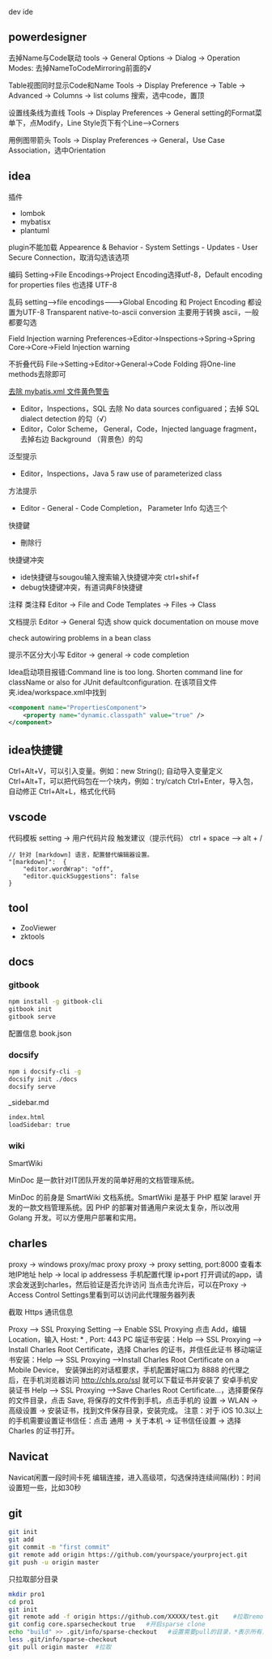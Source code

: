 dev ide

## powerdesigner
去掉Name与Code联动
tools -> General Options -> Dialog -> Operation Modes: 去掉NameToCodeMirroring前面的√

Table视图同时显示Code和Name
Tools -> Display Preference -> Table -> Advanced -> Columns -> list colums 搜索，选中code，置顶

设置线条线为直线
Tools -> Display Preferences -> General setting的Format菜单下，点Modify，Line Style页下有个Line-->Corners

用例图带箭头
Tools -> Display Preferences -> General，Use Case Association，选中Orientation

## idea
插件
- lombok
- mybatisx
- plantuml

plugin不能加载
Appearence & Behavior - System Settings - Updates - User Secure Connection，取消勾选该选项

编码
Setting->File Encodings->Project Encoding选择utf-8，Default encoding for properties files 也选择 UTF-8

乱码
setting-->file encodings--->Global Encoding 和 Project Encoding 都设置为UTF-8
Transparent native-to-ascii conversion 主要用于转换 ascii，一般都要勾选

Field Injection warning
Preferences->Editor->Inspections->Spring->Spring Core->Core->Field Injection warning

不折叠代码
File->Setting->Editor->General->Code Folding  将One-line methods去除即可

[去除 mybatis.xml 文件黄色警告](https://blog.csdn.net/wsjzzcbq/article/details/89528252)
- Editor，Inspections，SQL 去除 No data sources configuared；去掉 SQL dialect detection 的勾（√）
- Editor，Color Scheme， General，Code，Injected language fragment，去掉右边 Background （背景色）的勾

泛型提示
- Editor，Inspections，Java 5 raw use of parameterized class

方法提示
- Editor - General - Code Completion， Parameter Info 勾选三个

快捷鍵
- 刪除行

快捷键冲突
- ide快捷键与sougou输入搜索输入快捷键冲突 ctrl+shif+f
- debug快捷键冲突，有道词典F8快捷键

注释
类注释 Editor -> File and Code Templates -> Files -> Class

文档提示
Editor -> General 勾选 show quick documentation on mouse move


check autowiring problems in a bean class

提示不区分大小写
Editor -> general -> code completion

Idea启动项目报错:Command line is too long. Shorten command line for className or also for JUnit defaultconfiguration.
在该项目文件夹.idea/workspace.xml中找到
```xml
<component name="PropertiesComponent">
    <property name="dynamic.classpath" value="true" />
</component>
```

## idea快捷键
Ctrl+Alt+V，可以引入变量。例如：new String(); 自动导入变量定义
Ctrl+Alt+T，可以把代码包在一个块内，例如：try/catch
Ctrl+Enter，导入包，自动修正
Ctrl+Alt+L，格式化代码

## vscode
代码模板
setting -> 用户代码片段
触发建议（提示代码） ctrl + space  --> alt + /

```
// 针对 [markdown] 语言，配置替代编辑器设置。
"[markdown]":  {
	"editor.wordWrap": "off",
	"editor.quickSuggestions": false
}
````

## tool
- ZooViewer
- zktools

## docs

### gitbook
```sh
npm install -g gitbook-cli
gitbook init
gitbook serve
```
配置信息 book.json

### docsify
```sh
npm i docsify-cli -g
docsify init ./docs
docsify serve
```
_sidebar.md
```sh
index.html
loadSidebar: true
```

### wiki
SmartWiki

MinDoc 是一款针对IT团队开发的简单好用的文档管理系统。

MinDoc 的前身是 SmartWiki 文档系统。SmartWiki 是基于 PHP 框架 laravel 开发的一款文档管理系统。因 PHP 的部署对普通用户来说太复杂，所以改用 Golang 开发。可以方便用户部署和实用。

## charles

proxy -> windows proxy/mac proxy
proxy -> proxy setting, port:8000
查看本地IP地址 help -> local ip addressess
手机配置代理 ip+port
打开调试的app，请求会发送到charles，然后验证是否允许访问
当点击允许后，可以在Proxy -> Access Control Settings里看到可以访问此代理服务器列表


截取 Https 通讯信息

Proxy –> SSL Proxying Setting –> Enable SSL Proxying 点击 Add，编辑Location，输入 Host: * , Port: 443
PC 端证书安装：Help –> SSL Proxying –> Install Charles Root Certificate，选择 Charles 的证书，并信任此证书
移动端证书安装：Help –> SSL Proxying –>Install Charles Root Certificate on a Mobile Device， 安装弹出的对话框要求，手机配置好端口为 8888 的代理之后，在手机浏览器访问 http://chls.pro/ssl 就可以下载证书并安装了
安卓手机安装证书 Help –> SSL Proxying –>Save Charles Root Certificate...，选择要保存的文件目录，点击 Save, 将保存的文件传到手机，点击手机的 设置 -> WLAN -> 高级设置 -> 安装证书，找到文件保存目录，安装完成。
注意：对于 iOS 10.3以上的手机需要设置证书信任：点击 通用 -> 关于本机 -> 证书信任设置 -> 选择 Charles 的证书打开。
## Navicat
Navicat闲置一段时间卡死 编辑连接，进入高级项，勾选保持连续间隔(秒)：时间设置短一些，比如30秒

## git
```sh
git init 
git add 
git commit -m "first commit"
git remote add origin https://github.com/yourspace/yourproject.git
git push -u origin master
```

只拉取部分目录
```sh
mkdir pro1
cd pro1
git init
git remote add -f origin https://github.com/XXXXX/test.git    #拉取remote的all objects信息
git config core.sparsecheckout true   #开启sparse clone
echo "build" >> .git/info/sparse-checkout   #设置需要pull的目录，*表示所有，!表示匹配相反的
less .git/info/sparse-checkout
git pull origin master  #拉取
```